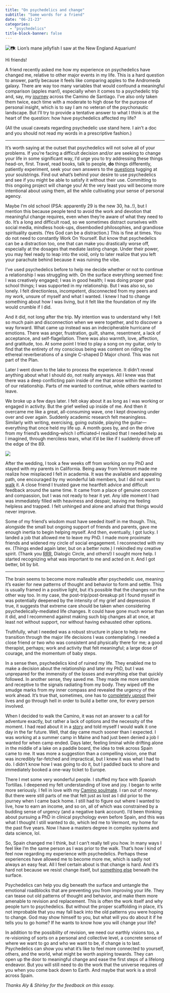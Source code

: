 ```yaml
---
title: "On psychedelics and change"
subtitle: "Some words for a friend"
date: "06-21-23"
categories:
  - "psychedelics"
title-block-banner: false
---
```


![📷: Lion’s mane jellyfish I saw at the New England Aquarium!](https://substackcdn.com/image/fetch/w_1456,c_limit,f_webp,q_auto:good,fl_progressive:steep/https%3A%2F%2Fsubstack-post-media.s3.amazonaws.com%2Fpublic%2Fimages%2Fb3fa0c7b-896c-43b4-bdbb-581f4eb9231a_3024x4032.jpeg)

Hi friends!

A friend recently asked me how my experience on psychedelics have changed me, relative to other major events in my life. This is a hard question to answer, partly because it feels like comparing apples to the Andromeda galaxy. There are way too many variables that would confound a meaningful comparison (apples man!), especially when it comes to a psychedelic trip and, say, my [journey](https://philintheblank.me/posts#category=Camino) across the Camino de Santiago. I’ve also only taken them twice, each time with a moderate to high dose for the purpose of personal insight, which is to say I am no veteran of the psychonautic landscape. But I’ll try to provide a tentative answer to what I think is at the heart of the question: how have psychedelics affected my life?

(All the usual caveats regarding psychedelic use stand here. I ain’t a doc and you should not read my words in a prescriptive fashion.)

---

It’s worth saying at the outset that psychedelics will not solve all of your problems. If you’re facing a difficult decision and/or are seeking to change your life in some significant way, I’d urge you to try addressing these things head-on, first. Travel, read books, talk to people, **do** things differently, patiently experiment, seek your own answers to the [questions](https://philintheblank.substack.com/p/live-the-questions) tugging at your soulstrings. Find out what’s behind your desire to use psychedelics and see if you might be able to satisfy it without their use. Committing to this ongoing project will change you! At the very least you will become more intentional about using them, all the while cultivating your sense of personal agency.

Maybe I’m old school (PSA: apparently 29 is the new 30, ha..!), but I mention this because people tend to avoid the work and devotion that meaningful change requires, even when they’re aware of what they need to do. It’s a long and difficult road, so we sometimes distract ourselves with social media, mindless hook-ups, disembodied philosophies, and grandiose spirituality quests. (Yes God can be a distraction.) This is fine at times. You do not need to constantly Work On Yourself. But know that psychedelics can be a distraction too, one that can make you drastically worse off, especially at the dosages that mediate lasting change. Under their power, you may feel ready to leap into the void, only to later realize that you left your parachute behind because it was ruining the vibe.

I’ve used psychedelics before to help me decide whether or not to continue a relationship I was struggling with. On the surface everything seemed fine: I was creatively engaged; I was in good health; I was doing proper grad school things; I was supported in my relationship. But I was also so, so lonely. I felt directionless, incompetent, disconnected from my peers and my work, unsure of myself and what I wanted. I knew I had to change something about how I was living, but it felt like the foundation of my life would crumble if I did.

And it did, not long after the trip. My intention was to understand why I felt so much pain and disconnection when we were together, and to discover a way forward. What came up instead was an indecipherable hurricane of emotions. There was anger, frustration, guilt, shame, resentment, a lack of acceptance, and self-flagellation. There was also warmth, love, affection, and gratitude, too. At some point I tried to play a song on my guitar, only to find that the entirety of my conscious being was content on riding the ethereal reverberations of a single C-shaped D Major chord. This was not part of the Plan.

Later I went down to the lake to process the experience. It didn’t reveal anything about what I should do, not really anyways. All I knew was that there was a deep conflicting pain inside of me that arose within the context of our relationship. Parts of me wanted to continue, while others wanted to leave.

We broke up a few days later. I felt okay about it as long as I was working or engaged in activity. But the grief welled up inside of me. And then it overcame me like a great, all-consuming wave, one I kept drowning under over and over again. Suddenly academic research felt meaningless. Similarly with writing, exercising, going outside, playing the guitar—everything that once held my life up. A month goes by, and on the drive from my friend’s wedding–which I officiated–I realized that I needed help as I imagined, through merciless tears, what it’d be like if I suddenly drove off the edge of the 89.

![](https://substackcdn.com/image/fetch/w_1456,c_limit,f_webp,q_auto:good,fl_progressive:steep/https%3A%2F%2Fsubstack-post-media.s3.amazonaws.com%2Fpublic%2Fimages%2F068ebe88-93dc-4c5d-aeb7-94716e88444d_4032x3024.jpeg)

After the wedding, I took a few weeks off from working on my PhD and stayed with my parents in California. Being away from Vermont made me realize how misplaced I felt in academia. It was the available and appealing path, one encouraged by my wonderful lab members, but I did not want to [walk](https://philintheblank.substack.com/p/i-left-my-phd) it. A close friend I trusted gave me heartfelt advice and difficult feedback around the same time. It came from a place of genuine concern and compassion, but I was not ready to hear it yet. Any idle moment I had was immediately filled with heaviness and despair, leaving me feeling helpless and trapped. I felt unhinged and alone and afraid that things would never improve.

Some of my friend’s wisdom must have seeded itself in me though. This, alongside the small but ongoing support of friends and parents, gave me enough inertia to begin helping myself. And then, eventually, I got lucky. I landed a job that allowed me to leave my PhD. I made more proximate friends and widened my circle of social engagement. I reconnected with my ex. (Things ended again later, but on a better note.) I rekindled my creative spirit. (Thank you [RRR](https://notes.ellenrhymes.com/RRR), Dialogic Circle, and others!) I sought more help. I started recognizing what was important to me and acted on it. And I got better, bit by bit.

---

The brain seems to become more malleable after psychedelic use, meaning it’s easier for new patterns of thought and behavior to form and settle. This is usually framed in a positive light, but it’s possible that the changes run the other way too. In my case, the post-trip/post-breakup pit I found myself in was potentially deepened by the intensity of my grief and depression. If true, it suggests that extreme care should be taken when considering psychedelically-mediated life changes. It could have gone much worse than it did, and I recommend against making such big changes all at once, at least not without support, nor without having exhausted other options.

Truthfully, what I needed was a robust structure in place to help me transition through the major life decisions I was contemplating. I needed a close friend or two who was consistent and physically there for me; a good therapist, perhaps; work and activity that felt meaningful; a large dose of courage, and the momentum of baby steps.

In a sense then, psychedelics kind of ruined my life. They enabled me to make a decision about the relationship and later my PhD, but I was unprepared for the immensity of the losses and everything else that quickly followed. In another sense, they saved me. They made me more sensitive and receptive to the signals radiating from my body. They wiped off the smudge marks from my inner compass and revealed the urgency of the work ahead. It’s true that, sometimes, one has to [completely uproot](https://sashachapin.substack.com/p/in-praise-of-blowing-up-your-life) their lives and go through hell in order to build a better one, for every person involved.

When I decided to walk the Camino, it was not an answer to a call for adventure exactly, but rather a lack of options and the necessity of the moment. I had read about it in a [story](https://www.perseusbooks.com/titles/kamal-ravikant/rebirth/9780316312257/) and told myself I would walk it one day in the far future. Well, that day came much sooner than I expected. I was working at a summer camp in Maine and had just been denied a job I wanted for when camp ended. Days later, feeling liminal while drifting alone in the middle of a lake on a paddle board, the idea to trek across Spain came to me. It was more a suggestion than a compelling vision, one that was incredibly far-fetched and impractical, but I knew it was what I had to do. I didn’t know how I was going to do it, but I paddled back to shore and immediately booked a one-way ticket to Europe.

There I met some very wonderful people. I stuffed my face with Spanish Tortillas. I deepened my felt understanding of love and joy. I began to write more seriously. I fell in love with my [Camino soulmate](https://philintheblank.me/posts/14c-letters-soulmate/). I ran out of money. But there were still parts of me that felt just as lost as I did prior to the journey when I came back home. I still had to figure out where I wanted to live, how to earn an income, and so on, all of which was constrained by a budding sense of urgency (and a negative bank account). I’d been thinking about pursuing a PhD in clinical psychology even before Spain, and this was what I thought I still wanted to do, which led me to Vermont, my home for the past five years. Now I have a masters degree in complex systems and data science, lol.

So, Spain changed me I think, but I can’t really tell you how. In many ways I feel like I’m the same person as I was prior to the walk. That’s how I kind of feel now regarding my experience with psychedelics. Perhaps these experiences have allowed me to become more me, which is sadly not always an easy feat. All I feel certain about is that change is hard. And it’s hard not because we resist change itself, but [something else](https://haleynahman.substack.com/p/voice-note-changing-your-life-without#details) beneath the surface.

Psychedelics can help you dig beneath the surface and untangle the emotional roadblocks that are preventing you from improving your life. They can tease out old patterns of thought and behavior, and make them more amenable to revision and replacement. This is often the work itself and why people turn to psychedelics. But without the proper scaffolding in place, it’s not improbable that you may fall back into the old patterns you were hoping to change. God may show himself to you, but what will you do about it if he tells you to go home? If he wants to know how you will change your life?

In addition to the possibility of revision, we need our earthly visions too, a re-visioning of sorts on a personal and collective level, a concrete sense of where we want to go and who we want to be, if change is to last. Psychedelics can show you what it’s like to feel more connected to yourself, others, and the world, what might be worth aspiring towards. They can open up the door to meaningful change and ease the first steps of a lifelong endeavor. But you will still need to do the work that the universe requires of you when you come back down to Earth. And maybe that work is a stroll across Spain.

*Thanks Aly & Shirley for the feedback on this essay.*
